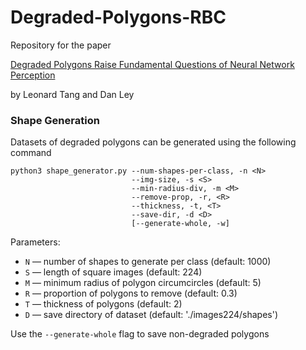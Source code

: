 # Degraded-Polygons-RBC

Repository for the paper

[Degraded Polygons Raise Fundamental Questions of Neural Network Perception](https://arxiv.org/abs/2306.04955)

by Leonard Tang and Dan Ley

### Shape Generation

Datasets of degraded polygons can be generated using the following command

```
python3 shape_generator.py --num-shapes-per-class, -n <N>
                           --img-size, -s <S>
                           --min-radius-div, -m <M>
                           --remove-prop, -r, <R>
                           --thickness, -t, <T>
                           --save-dir, -d <D>
                           [--generate-whole, -w]
```

Parameters:
- ```N``` &mdash; number of shapes to generate per class (default: 1000)
- ```S``` &mdash; length of square images (default: 224)
- ```M``` &mdash; minimum radius of polygon circumcircles (default: 5)
- ```R``` &mdash; proportion of polygons to remove (default: 0.3)
- ```T``` &mdash; thickness of polygons (default: 2)
- ```D``` &mdash; save directory of dataset (default: './images224/shapes')

Use the ```--generate-whole``` flag to save non-degraded polygons
